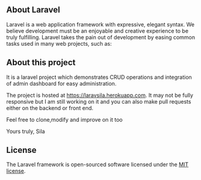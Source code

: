 

## About Laravel

Laravel is a web application framework with expressive, elegant syntax. We believe development must be an enjoyable and creative experience to be truly fulfilling. Laravel takes the pain out of development by easing common tasks used in many web projects, such as:

## About this project
It is a laravel project which demonstrates CRUD operations and integration of admin dashboard for easy administration.

The project is hosted at https://laravsila.herokuapp.com. It may not be fully responsive but I am still working on it and you can also make pull requests either on the backend or front end. 

Feel free to clone,modify and improve on it too

Yours truly,
Sila




## License

The Laravel framework is open-sourced software licensed under the [MIT license](https://opensource.org/licenses/MIT).
